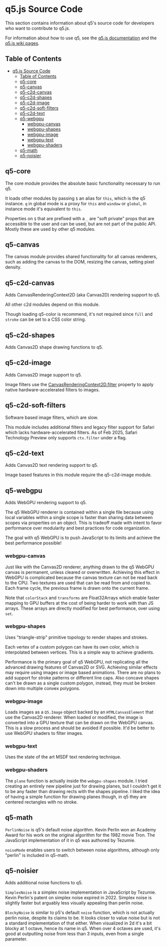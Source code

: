 # q5.js Source Code

This section contains information about q5's source code for developers who want to contribute to q5.js.

For information about how to use q5, see the [q5.js documentation](https://q5js.org/learn) and the [q5.js wiki pages](https://github.com/q5js/q5.js/wiki).

## Table of Contents

- [q5.js Source Code](#q5js-source-code)
  - [Table of Contents](#table-of-contents)
  - [q5-core](#q5-core)
  - [q5-canvas](#q5-canvas)
  - [q5-c2d-canvas](#q5-c2d-canvas)
  - [q5-c2d-shapes](#q5-c2d-shapes)
  - [q5-c2d-image](#q5-c2d-image)
  - [q5-c2d-soft-filters](#q5-c2d-soft-filters)
  - [q5-c2d-text](#q5-c2d-text)
  - [q5-webgpu](#q5-webgpu)
    - [webgpu-canvas](#webgpu-canvas)
    - [webgpu-shapes](#webgpu-shapes)
    - [webgpu-image](#webgpu-image)
    - [webgpu-text](#webgpu-text)
    - [webgpu-shaders](#webgpu-shaders)
  - [q5-math](#q5-math)
  - [q5-noisier](#q5-noisier)

## q5-core

The core module provides the absolute basic functionality necessary to run q5.

It loads other modules by passing `$` an alias for `this`, which is the q5 instance. `q` in global mode is a proxy for `this` and `window` or `global`, in instance mode it's equivalent to `this`.

Properties on `$` that are prefixed with a `_` are "soft private" props that are accessible to the user and can be used, but are not part of the public API. Mostly these are used by other q5 modules.

## q5-canvas

The canvas module provides shared functionality for all canvas renderers, such as adding the canvas to the DOM, resizing the canvas, setting pixel density.

## q5-c2d-canvas

Adds CanvasRenderingContext2D (aka Canvas2D) rendering support to q5.

All other c2d modules depend on this module.

Though loading q5-color is recommend, it's not required since `fill` and `stroke` can be set to a CSS color string.

## q5-c2d-shapes

Adds Canvas2D shape drawing functions to q5.

## q5-c2d-image

Adds Canvas2D image support to q5.

Image filters use the [CanvasRenderingContext2D.filter](https://developer.mozilla.org/en-US/docs/Web/API/CanvasRenderingContext2D/filter) property to apply native hardware-accelerated filters to images.

## q5-c2d-soft-filters

Software based image filters, which are slow.

This module includes additional filters and legacy filter support for Safari which lacks hardware-accelerated filters. As of Feb 2025, Safari Technology Preview only supports `ctx.filter` under a flag.

## q5-c2d-text

Adds Canvas2D text rendering support to q5.

Image based features in this module require the q5-c2d-image module.

## q5-webgpu

Adds WebGPU rendering support to q5.

The q5 WebGPU renderer is contained within a single file because using local variables within a single scope is faster than sharing data between scopes via properties on an object. This is tradeoff made with intent to favor performance over modularity and best practices for code organization.

The goal with q5 WebGPU is to push JavaScript to its limits and achieve the best performance possible!

### webgpu-canvas

Just like with the Canvas2D renderer, anything drawn to the q5 WebGPU canvas is permanent, unless cleared or overwritten. Achieving this effect in WebGPU is complicated because the canvas texture can not be read back to the CPU. Two textures are used that can be read from and copied to. Each frame cycle, the previous frame is drawn onto the current frame.

Note that `colorStack` and `transforms` are Float32Arrays which enable faster mapping to GPU buffers at the cost of being harder to work with than JS arrays. These arrays are directly modified for best performance, over using `set`.

### webgpu-shapes

Uses "triangle-strip" primitive topology to render shapes and strokes.

Each vertex of a custom polygon can have its own color, which is interpolated between vertices. This is a simple way to achieve gradients.

Performance is the primary goal of q5 WebGPU, not replicating all the advanced drawing features of Canvas2D or SVG. Achieving similar effects may require using images or image based animations. There are no plans to add support for stroke patterns or different line caps. Also concave shapes can't be drawn as a single custom polygon, instead, they must be broken down into multiple convex polygons.

### webgpu-image

Loads images as a `Q5.Image` object backed by an `HTMLCanvasElement` that use the Canvas2D renderer. When loaded or modified, the image is converted into a GPU texture that can be drawn on the WebGPU canvas. This is a slow process and should be avoided if possible. It'd be better to use WebGPU shaders to filter images.

### webgpu-text

Uses the state of the art MSDF text rendering technique.

### webgpu-shaders

The `plane` function is actually inside the `webgpu-shapes` module. I tried creating an entirely new pipeline just for drawing planes, but I couldn't get it to be any faster than drawing rects with the shapes pipeline. I liked the idea of having a simple function for drawing planes though, in q5 they are centered rectangles with no stroke.

## q5-math

`PerlinNoise` is q5's default noise algorithm. Kevin Perlin won an Academy Award for his work on the original algorithm for the 1982 movie Tron. The JavaScript implementation of it in q5 was authored by Tezumie.

`noiseMode` enables users to switch between noise algorithms, although only "perlin" is included in q5-math.

## q5-noisier

Adds additional noise functions to q5.

`SimplexNoise` is a simplex noise implementation in JavaScript by Tezumie. Kevin Perlin's patent on simplex noise expired in 2022. Simplex noise is slightly faster but arguably less visually appealing than perlin noise.

`BlockyNoise` is similar to p5's default `noise` function, which is not actually perlin noise, despite its claims to be. It looks closer to value noise but is not a standard implementation of that either. When visualized in 2d it's a bit blocky at 1 octave, hence its name in q5. When over 4 octaves are used, it's good at outputting noise from less than 3 inputs, even from a single parameter.
